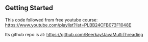 ## Getting Started

This code followed from free youtube course: https://www.youtube.com/playlist?list=PLBB24CFB073F1048E

Its github repo is at: https://github.com/Beerkay/JavaMultiThreading